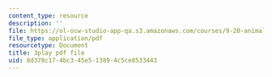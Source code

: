 ```yaml
---
content_type: resource
description: ''
file: https://ol-ocw-studio-app-qa.s3.amazonaws.com/courses/9-20-animal-behavior-fall-2013/8d378c174bc345e513894c5ce8533443_472242.pdf
file_type: application/pdf
resourcetype: Document
title: 3play pdf file
uid: 8d378c17-4bc3-45e5-1389-4c5ce8533443
---
```

